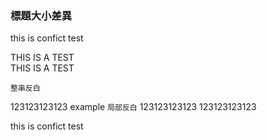 ### 標題大小差異
this is confict test</br>

THIS IS A TEST </br>
THIS IS A TEST </br>

```
整串反白
```
123123123123
 example ``局部反白``
123123123123
123123123123

this is confict test</br>
